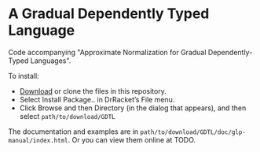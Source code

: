 # A Gradual Dependently Typed Language

Code accompanying "Approximate Normalization for Gradual Dependently-Typed Languages".

To install:


* [Download](TODO) or clone the files in this repository. 
* Select Install Package.. in DrRacket’s File menu.
* Click Browse and then Directory (in the dialog that appears), and then select `path/to/download/GDTL`

The documentation and examples are in `path/to/download/GDTL/doc/glp-manual/index.html`.
Or you can view them online at TODO.